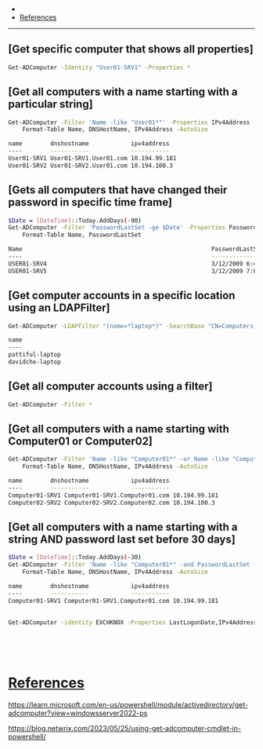 - 
- [References](#references)

-------------------------------------------

## [Get specific computer that shows all properties]
```sh
Get-ADComputer -Identity "User01-SRV1" -Properties *
```

## [Get all computers with a name starting with a particular string]
```sh
Get-ADComputer -Filter 'Name -like "User01*"' -Properties IPv4Address | 
    Format-Table Name, DNSHostName, IPv4Address -AutoSize

name        dnshostname            ipv4address
----        -----------            -----------
User01-SRV1 User01-SRV1.User01.com 10.194.99.181
User01-SRV2 User01-SRV2.User01.com 10.194.100.3
```

## [Gets all computers that have changed their password in specific time frame]
```sh
$Date = [DateTime]::Today.AddDays(-90) 
Get-ADComputer -Filter 'PasswordLastSet -ge $Date' -Properties PasswordLastSet | 
    Format-Table Name, PasswordLastSet

Name                                                      PasswordLastSet
----                                                      ---------------
USER01-SRV4                                               3/12/2009 6:40:37 PM
USER01-SRV5                                               3/12/2009 7:05:45 PM
```

## [Get computer accounts in a specific location using an LDAPFilter]
```sh
Get-ADComputer -LDAPFilter "(name=*laptop*)" -SearchBase "CN=Computers,DC= User01,DC=com"

name
----
pattiful-laptop
davidche-laptop
```

## [Get all computer accounts using a filter]
```sh
Get-ADComputer -Filter *
```

## [Get all computers with a name starting with Computer01 or Computer02]
```sh
Get-ADComputer -Filter 'Name -like "Computer01*" -or Name -like "Computer02*"' -Properties IPv4Address |
    Format-Table Name, DNSHostName, IPv4Address -AutoSize

name        dnshostname            ipv4address
----        -----------            -----------
Computer01-SRV1 Computer01-SRV1.Computer01.com 10.194.99.181
Computer02-SRV2 Computer02-SRV2.Computer02.com 10.194.100.3
```

## [Get all computers with a name starting with a string AND password last set before 30 days]
```sh
$Date = [DateTime]::Today.AddDays(-30)
Get-ADComputer -Filter 'Name -like "Computer01*" -and PasswordLastSet -ge $Date' -Properties IPv4Address | 
    Format-Table Name, DNSHostName, IPv4Address -AutoSize

name        dnshostname            ipv4address
----        -----------            -----------
Computer01-SRV1 Computer01-SRV1.Computer01.com 10.194.99.181
```

## 
```sh
Get-ADComputer -identity EXCHKNOX -Properties LastLogonDate,IPv4Address,OperatingSystemVersion,OperatingSystem,WhenCreated
```

## 
```sh

```

## 
```sh

```

# [References](#references-1)

https://learn.microsoft.com/en-us/powershell/module/activedirectory/get-adcomputer?view=windowsserver2022-ps

https://blog.netwrix.com/2023/05/25/using-get-adcomputer-cmdlet-in-powershell/